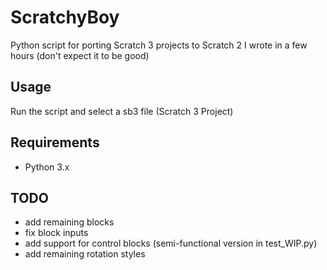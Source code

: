 # ScratchyBoy
Python script for porting Scratch 3 projects to Scratch 2 I wrote in a few hours (don't expect it to be good)

## Usage
Run the script and select a sb3 file (Scratch 3 Project)

## Requirements
- Python 3.x

## TODO
- add remaining blocks
- fix block inputs
- add support for control blocks (semi-functional version in test_WIP.py)
- add remaining rotation styles
